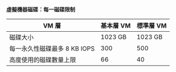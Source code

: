 **虛擬機器磁碟：每一磁碟限制**

 VM 層 | 基本層 VM | 標準層 VM
---|---|---
磁碟大小 | 1023 GB | 1023 GB
每一永久性磁碟最多 8 KB IOPS | 300 | 500
高度使用的磁碟數量上限 | 66 | 40



